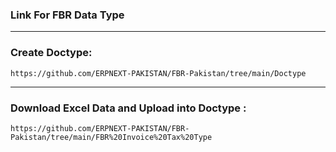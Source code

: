 ### Link For FBR Data Type

---

### Create Doctype:
```
https://github.com/ERPNEXT-PAKISTAN/FBR-Pakistan/tree/main/Doctype
```
---

### Download Excel Data and Upload into Doctype :
```
https://github.com/ERPNEXT-PAKISTAN/FBR-Pakistan/tree/main/FBR%20Invoice%20Tax%20Type
```
